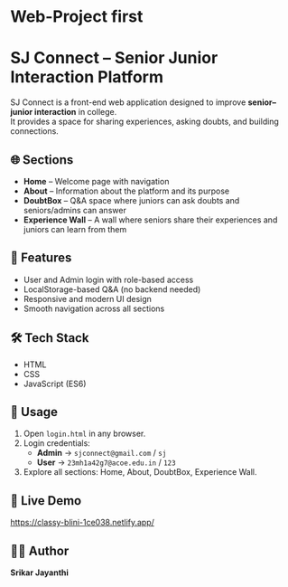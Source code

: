 # Web-Project first

# SJ Connect – Senior Junior Interaction Platform  

SJ Connect is a front-end web application designed to improve **senior–junior interaction** in college.  
It provides a space for sharing experiences, asking doubts, and building connections.  

## 🌐 Sections  
- **Home** – Welcome page with navigation  
- **About** – Information about the platform and its purpose  
- **DoubtBox** – Q&A space where juniors can ask doubts and seniors/admins can answer  
- **Experience Wall** – A wall where seniors share their experiences and juniors can learn from them  

## 🚀 Features  
- User and Admin login with role-based access  
- LocalStorage-based Q&A (no backend needed)  
- Responsive and modern UI design  
- Smooth navigation across all sections
  
## 🛠️ Tech Stack  
- HTML  
- CSS  
- JavaScript (ES6)


## 📂 Usage  
1. Open `login.html` in any browser.  
2. Login credentials:  
   - **Admin** → `sjconnect@gmail.com` / `sj`  
   - **User** → `23mh1a42g7@acoe.edu.in` / `123`  
3. Explore all sections: Home, About, DoubtBox, Experience Wall.

## 🔗 Live Demo 
https://classy-blini-1ce038.netlify.app/

## 👨‍💻 Author  
**Srikar Jayanthi** 






